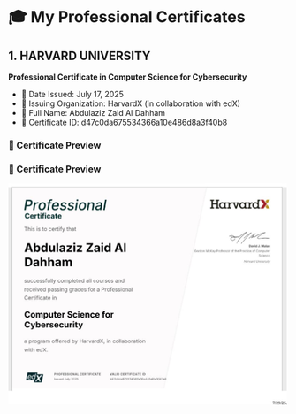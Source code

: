 # 🎓 My Professional Certificates

## 1. HARVARD UNIVERSITY  
**Professional Certificate in Computer Science for Cybersecurity**

- 📅 Date Issued: July 17, 2025  
- 🏢 Issuing Organization: HarvardX (in collaboration with edX)  
- 👤 Full Name: Abdulaziz Zaid Al Dahham  
- 🔑 Certificate ID: d47c0da675534366a10e486d8a3f40b8
### 📄 Certificate Preview

### 📄 Certificate Preview

![Harvard Certificate](https://raw.githubusercontent.com/Vipx13/certificates/main/harvard_certificate.jpeg)
